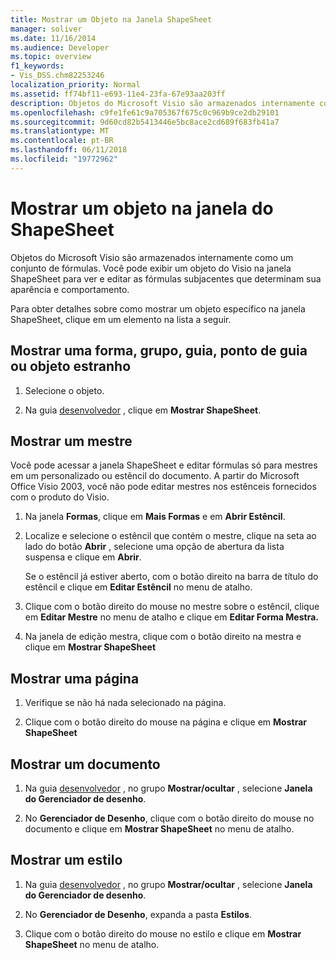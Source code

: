 ```yaml
---
title: Mostrar um Objeto na Janela ShapeSheet
manager: soliver
ms.date: 11/16/2014
ms.audience: Developer
ms.topic: overview
f1_keywords:
- Vis_DSS.chm82253246
localization_priority: Normal
ms.assetid: ff74bf11-e693-11e4-23fa-67e93aa203ff
description: Objetos do Microsoft Visio são armazenados internamente como um conjunto de fórmulas. Você pode exibir um objeto do Visio na janela ShapeSheet para ver e editar as fórmulas subjacentes que determinam sua aparência e comportamento.
ms.openlocfilehash: c9fe1fe61c9a705367f675c0c969b9ce2db29101
ms.sourcegitcommit: 9d60cd82b5413446e5bc8ace2cd689f683fb41a7
ms.translationtype: MT
ms.contentlocale: pt-BR
ms.lasthandoff: 06/11/2018
ms.locfileid: "19772962"
---
```

# <a name="show-an-object-in-the-shapesheet-window"></a>Mostrar um objeto na janela do ShapeSheet

Objetos do Microsoft Visio são armazenados internamente como um conjunto de fórmulas. Você pode exibir um objeto do Visio na janela ShapeSheet para ver e editar as fórmulas subjacentes que determinam sua aparência e comportamento.
  
Para obter detalhes sobre como mostrar um objeto específico na janela ShapeSheet, clique em um elemento na lista a seguir.
  
## <a name="show-a-shape-group-guide-guide-point-or-foreign-object"></a>Mostrar uma forma, grupo, guia, ponto de guia ou objeto estranho

1. Selecione o objeto.
    
2. Na guia [desenvolvedor](run-in-developer-mode-display-the-developer-tab.md) , clique em **Mostrar ShapeSheet**.
    
## <a name="show-a-master"></a>Mostrar um mestre

Você pode acessar a janela ShapeSheet e editar fórmulas só para mestres em um personalizado ou estêncil do documento. A partir do Microsoft Office Visio 2003, você não pode editar mestres nos estênceis fornecidos com o produto do Visio.
  
1. Na janela **Formas**, clique em **Mais Formas** e em **Abrir Estêncil**.
    
2. Localize e selecione o estêncil que contém o mestre, clique na seta ao lado do botão **Abrir** , selecione uma opção de abertura da lista suspensa e clique em **Abrir**. 
    
    Se o estêncil já estiver aberto, com o botão direito na barra de título do estêncil e clique em **Editar Estêncil** no menu de atalho. 
    
3. Clique com o botão direito do mouse no mestre sobre o estêncil, clique em **Editar Mestre** no menu de atalho e clique em **Editar Forma Mestra.**
    
4. Na janela de edição mestra, clique com o botão direito na mestra e clique em **Mostrar ShapeSheet**
    
## <a name="show-a-page"></a>Mostrar uma página

1. Verifique se não há nada selecionado na página.
    
2. Clique com o botão direito do mouse na página e clique em **Mostrar ShapeSheet**
    
## <a name="show-a-document"></a>Mostrar um documento

1. Na guia [desenvolvedor](run-in-developer-mode-display-the-developer-tab.md) , no grupo **Mostrar/ocultar** , selecione **Janela do Gerenciador de desenho**.
    
2. No **Gerenciador de Desenho**, clique com o botão direito do mouse no documento e clique em **Mostrar ShapeSheet** no menu de atalho. 
    
## <a name="show-a-style"></a>Mostrar um estilo

1. Na guia [desenvolvedor](run-in-developer-mode-display-the-developer-tab.md) , no grupo **Mostrar/ocultar** , selecione **Janela do Gerenciador de desenho**.
    
2. No **Gerenciador de Desenho**, expanda a pasta **Estilos**. 
    
3. Clique com o botão direito do mouse no estilo e clique em **Mostrar ShapeSheet** no menu de atalho. 
    

